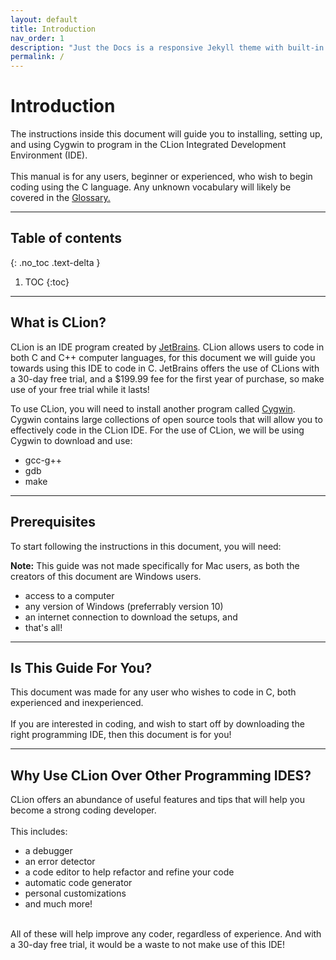 ```yaml
---
layout: default
title: Introduction
nav_order: 1
description: "Just the Docs is a responsive Jekyll theme with built-in search that is easily customizable and hosted on GitHub Pages."
permalink: /
---
```


# Introduction

The instructions inside this document will guide you to installing, setting up, and using Cygwin to program in the CLion Integrated Development Environment (IDE). 
<br/><br/>
This manual is for any users, beginner or experienced, who wish to begin coding using the C language. Any unknown vocabulary will likely be covered in the [Glossary.](https://go-maun.github.io/Keegan-Lawrance-User-Documentation/docs/index-test/)
<hr>

## Table of contents
{: .no_toc .text-delta }

1. TOC
{:toc}

---

## What is CLion?

CLion is an IDE program created by [JetBrains](https://www.jetbrains.com/). CLion allows users to code in both C and C++ computer languages, for this document we will guide you towards using this IDE to code in C. JetBrains offers the use of CLions with a 30-day free trial, and a $199.99 fee for the first year of purchase, so make use of your free trial while it lasts!

To use CLion, you will need to install another program called [Cygwin](https://www.cygwin.com/). Cygwin contains large collections of open source tools that will allow you to effectively code in the CLion IDE. For the use of CLion, we will be using Cygwin to download and use:
- gcc-g++
- gdb
- make
<hr>

## Prerequisites
To start following the instructions in this document, you will need: 

**Note:** This guide was not made specifically for Mac users, as both the creators of this document are Windows users.

- access to a computer
- any version of Windows (preferrably version 10)
- an internet connection to download the setups, and
- that's all!
<hr>

## Is This Guide For You?
This document was made for any user who wishes to code in C, both experienced and inexperienced.
<br/><br/>
If you are interested in coding, and wish to start off by downloading the right programming IDE, then this document is for you!
<hr>

## Why Use CLion Over Other Programming IDES?
CLion offers an abundance of useful features and tips that will help you become a strong coding developer.
<br/><br/>
This includes:
- a debugger
- an error detector
- a code editor to help refactor and refine your code
- automatic code generator
- personal customizations
- and much more!
<br/>
All of these will help improve any coder, regardless of experience. And with a 30-day free trial, it would be a waste to not make use of this IDE!
